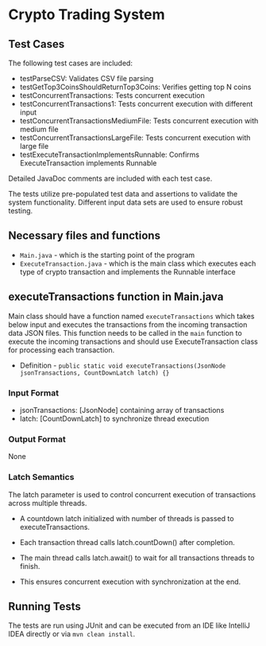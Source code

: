 # Crypto Trading System


## Test Cases

The following test cases are included:

- testParseCSV: Validates CSV file parsing
- testGetTop3CoinsShouldReturnTop3Coins: Verifies getting top N coins
- testConcurrentTransactions: Tests concurrent execution
- testConcurrentTransactions1: Tests concurrent execution with different input
- testConcurrentTransactionsMediumFile: Tests concurrent execution with medium file
- testConcurrentTransactionsLargeFile: Tests concurrent execution with large file
- testExecuteTransactionImplementsRunnable: Confirms ExecuteTransaction implements Runnable

Detailed JavaDoc comments are included with each test case.

The tests utilize pre-populated test data and assertions to validate the system functionality. 
Different input data sets are used to ensure robust testing.

## Necessary files and functions
- `Main.java` - which is the starting point of the program
- `ExecuteTransaction.java` - which is the main class which executes each type of crypto transaction and implements the Runnable interface

## executeTransactions function in Main.java

Main class should have a function named `executeTransactions` which takes below input and executes the transactions
from the incoming transaction data JSON files. This function needs to be called in the `main` function to execute the
incoming transactions and should use ExecuteTransaction class for processing each transaction.
- Definition - `public static void executeTransactions(JsonNode jsonTransactions, CountDownLatch latch) {}`

### Input Format

- jsonTransactions: [JsonNode] containing array of transactions
- latch: [CountDownLatch] to synchronize thread execution

### Output Format

None

### Latch Semantics

The latch parameter is used to control concurrent execution of transactions across multiple threads.

- A countdown latch initialized with number of threads is passed to executeTransactions.

- Each transaction thread calls latch.countDown() after completion.

- The main thread calls latch.await() to wait for all transactions threads to finish.

- This ensures concurrent execution with synchronization at the end.


## Running Tests

The tests are run using JUnit and can be executed from an IDE like IntelliJ IDEA directly or via `mvn clean install`.
